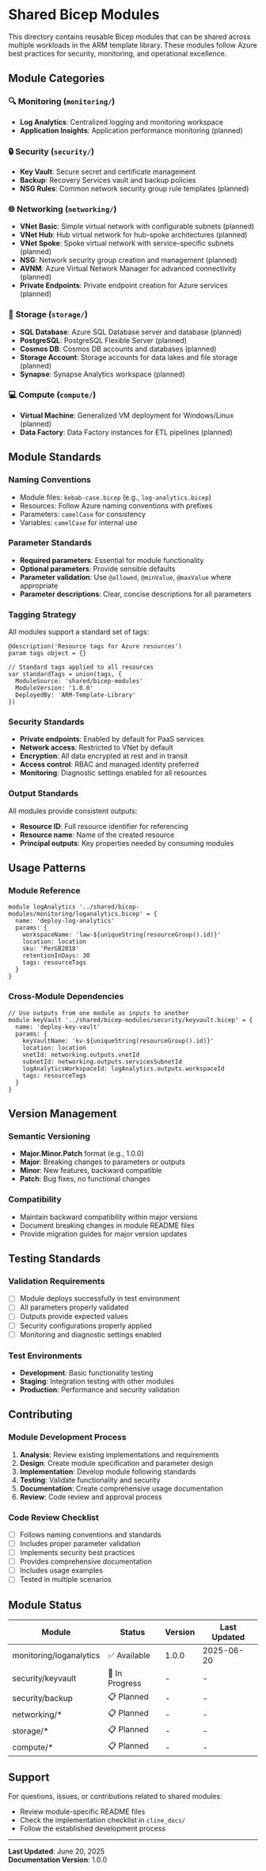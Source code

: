 # Shared Bicep Modules

This directory contains reusable Bicep modules that can be shared across multiple workloads in the ARM template library. These modules follow Azure best practices for security, monitoring, and operational excellence.

## Module Categories

### 🔍 **Monitoring** (`monitoring/`)
- **Log Analytics**: Centralized logging and monitoring workspace
- **Application Insights**: Application performance monitoring (planned)

### 🔒 **Security** (`security/`)
- **Key Vault**: Secure secret and certificate management
- **Backup**: Recovery Services vault and backup policies
- **NSG Rules**: Common network security group rule templates (planned)

### 🌐 **Networking** (`networking/`)
- **VNet Basic**: Simple virtual network with configurable subnets (planned)
- **VNet Hub**: Hub virtual network for hub-spoke architectures (planned)
- **VNet Spoke**: Spoke virtual network with service-specific subnets (planned)
- **NSG**: Network security group creation and management (planned)
- **AVNM**: Azure Virtual Network Manager for advanced connectivity (planned)
- **Private Endpoints**: Private endpoint creation for Azure services (planned)

### 💾 **Storage** (`storage/`)
- **SQL Database**: Azure SQL Database server and database (planned)
- **PostgreSQL**: PostgreSQL Flexible Server (planned)
- **Cosmos DB**: Cosmos DB accounts and databases (planned)
- **Storage Account**: Storage accounts for data lakes and file storage (planned)
- **Synapse**: Synapse Analytics workspace (planned)

### 💻 **Compute** (`compute/`)
- **Virtual Machine**: Generalized VM deployment for Windows/Linux (planned)
- **Data Factory**: Data Factory instances for ETL pipelines (planned)

## Module Standards

### **Naming Conventions**
- Module files: `kebab-case.bicep` (e.g., `log-analytics.bicep`)
- Resources: Follow Azure naming conventions with prefixes
- Parameters: `camelCase` for consistency
- Variables: `camelCase` for internal use

### **Parameter Standards**
- **Required parameters**: Essential for module functionality
- **Optional parameters**: Provide sensible defaults
- **Parameter validation**: Use `@allowed`, `@minValue`, `@maxValue` where appropriate
- **Parameter descriptions**: Clear, concise descriptions for all parameters

### **Tagging Strategy**
All modules support a standard set of tags:
```bicep
@description('Resource tags for Azure resources')
param tags object = {}

// Standard tags applied to all resources
var standardTags = union(tags, {
  ModuleSource: 'shared/bicep-modules'
  ModuleVersion: '1.0.0'
  DeployedBy: 'ARM-Template-Library'
})
```

### **Security Standards**
- **Private endpoints**: Enabled by default for PaaS services
- **Network access**: Restricted to VNet by default
- **Encryption**: All data encrypted at rest and in transit
- **Access control**: RBAC and managed identity preferred
- **Monitoring**: Diagnostic settings enabled for all resources

### **Output Standards**
All modules provide consistent outputs:
- **Resource ID**: Full resource identifier for referencing
- **Resource name**: Name of the created resource
- **Principal outputs**: Key properties needed by consuming modules

## Usage Patterns

### **Module Reference**
```bicep
module logAnalytics '../shared/bicep-modules/monitoring/loganalytics.bicep' = {
  name: 'deploy-log-analytics'
  params: {
    workspaceName: 'law-${uniqueString(resourceGroup().id)}'
    location: location
    sku: 'PerGB2018'
    retentionInDays: 30
    tags: resourceTags
  }
}
```

### **Cross-Module Dependencies**
```bicep
// Use outputs from one module as inputs to another
module keyVault '../shared/bicep-modules/security/keyvault.bicep' = {
  name: 'deploy-key-vault'
  params: {
    keyVaultName: 'kv-${uniqueString(resourceGroup().id)}'
    location: location
    vnetId: networking.outputs.vnetId
    subnetId: networking.outputs.servicesSubnetId
    logAnalyticsWorkspaceId: logAnalytics.outputs.workspaceId
    tags: resourceTags
  }
}
```

## Version Management

### **Semantic Versioning**
- **Major.Minor.Patch** format (e.g., 1.0.0)
- **Major**: Breaking changes to parameters or outputs
- **Minor**: New features, backward compatible
- **Patch**: Bug fixes, no functional changes

### **Compatibility**
- Maintain backward compatibility within major versions
- Document breaking changes in module README files
- Provide migration guides for major version updates

## Testing Standards

### **Validation Requirements**
- [ ] Module deploys successfully in test environment
- [ ] All parameters properly validated
- [ ] Outputs provide expected values
- [ ] Security configurations properly applied
- [ ] Monitoring and diagnostic settings enabled

### **Test Environments**
- **Development**: Basic functionality testing
- **Staging**: Integration testing with other modules
- **Production**: Performance and security validation

## Contributing

### **Module Development Process**
1. **Analysis**: Review existing implementations and requirements
2. **Design**: Create module specification and parameter design
3. **Implementation**: Develop module following standards
4. **Testing**: Validate functionality and security
5. **Documentation**: Create comprehensive usage documentation
6. **Review**: Code review and approval process

### **Code Review Checklist**
- [ ] Follows naming conventions and standards
- [ ] Includes proper parameter validation
- [ ] Implements security best practices
- [ ] Provides comprehensive documentation
- [ ] Includes usage examples
- [ ] Tested in multiple scenarios

## Module Status

| Module | Status | Version | Last Updated |
|--------|---------|---------|--------------|
| monitoring/loganalytics | ✅ Available | 1.0.0 | 2025-06-20 |
| security/keyvault | 🚧 In Progress | - | - |
| security/backup | 📋 Planned | - | - |
| networking/* | 📋 Planned | - | - |
| storage/* | 📋 Planned | - | - |
| compute/* | 📋 Planned | - | - |

## Support

For questions, issues, or contributions related to shared modules:
- Review module-specific README files
- Check the implementation checklist in `cline_docs/`
- Follow the established development process

---

**Last Updated**: June 20, 2025  
**Documentation Version**: 1.0.0
